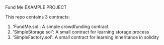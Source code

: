 Fund Me EXAMPLE PROJECT

This repo contains 3 contracts:

1. 'FundMe.sol': A simple crowdfunding contract
2. 'SimpleStorage.sol': A small contract for learning storage process
3. 'SimpleFactory.sol': A small contract for learning inheritance in solidity
